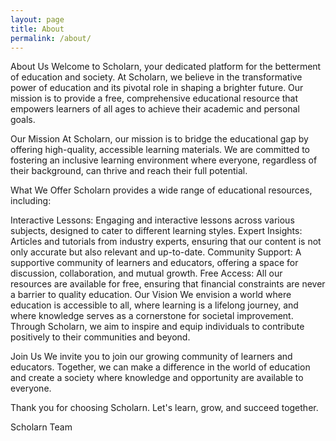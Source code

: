 ```yaml
---
layout: page
title: About
permalink: /about/
---
```


About Us
Welcome to Scholarn, your dedicated platform for the betterment of education and society. At Scholarn, we believe in the transformative power of education and its pivotal role in shaping a brighter future. Our mission is to provide a free, comprehensive educational resource that empowers learners of all ages to achieve their academic and personal goals.

Our Mission
At Scholarn, our mission is to bridge the educational gap by offering high-quality, accessible learning materials. We are committed to fostering an inclusive learning environment where everyone, regardless of their background, can thrive and reach their full potential.

What We Offer
Scholarn provides a wide range of educational resources, including:

Interactive Lessons: Engaging and interactive lessons across various subjects, designed to cater to different learning styles.
Expert Insights: Articles and tutorials from industry experts, ensuring that our content is not only accurate but also relevant and up-to-date.
Community Support: A supportive community of learners and educators, offering a space for discussion, collaboration, and mutual growth.
Free Access: All our resources are available for free, ensuring that financial constraints are never a barrier to quality education.
Our Vision
We envision a world where education is accessible to all, where learning is a lifelong journey, and where knowledge serves as a cornerstone for societal improvement. Through Scholarn, we aim to inspire and equip individuals to contribute positively to their communities and beyond.

Join Us
We invite you to join our growing community of learners and educators. Together, we can make a difference in the world of education and create a society where knowledge and opportunity are available to everyone.

Thank you for choosing Scholarn. Let's learn, grow, and succeed together.

Scholarn Team